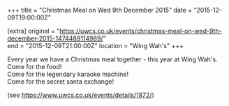 +++
title = "Christmas Meal on Wed 9th December 2015"
date = "2015-12-09T19:00:00Z"

[extra]
original = "https://uwcs.co.uk/events/christmas-meal-on-wed-9th-december-2015-1474489114989/"    
end = "2015-12-09T21:00:00Z"
location = "Wing Wah's"
+++

Every year we have a Christmas meal together - this year at Wing Wah's.  
Come for the food\!  
Come for the legendary karaoke machine\!  
Come for the secret santa exchange\!

(see https://www.uwcs.co.uk/events/details/1872/)

